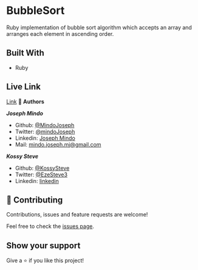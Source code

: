 # BubbleSort
Ruby implementation of bubble sort algorithm which accepts an array and arranges each element in ascending order.

## Built With
- Ruby

## Live Link
[Link](https://github.com/Mindo-Joseph/BubbleSort)
👤 **Authors**

***Joseph Mindo***
- Github: [@MindoJoseph](https://github.com/Mindo-Joseph)
- Twitter: [@mindoJoseph](https://twitter.com/mindoJoseph)
- Linkedin: [Joseph Mindo](https://www.linkedin.com/in/joseph-mindo-367284132/)
- Mail: mindo.joseph.mj@gmail.com

***Kossy Steve***
- Github: [@KossySteve](https://github.com/KossySteve)
- Twitter: [@EzeSteve3](https://twitter.com/EzeSteve3/)
- Linkedin: [linkedin](https://www.linkedin.com/in/steve-ez-b090ba198/) 

## 🤝 Contributing

Contributions, issues and feature requests are welcome!

Feel free to check the [issues page](https://github.com/Mindo-Joseph/BubbleSort/issues).

## Show your support

Give a ⭐️ if you like this project!

